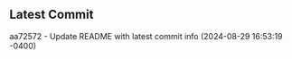 
## Latest Commit
aa72572 - Update README with latest commit info (2024-08-29 16:53:19 -0400) <Yunxi-Zhou>
